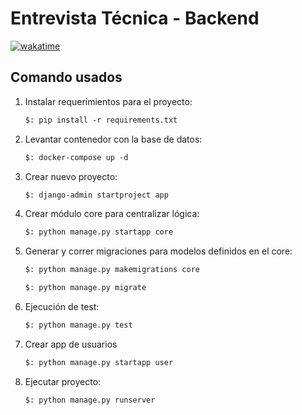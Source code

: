 # Entrevista Técnica - Backend

[![wakatime](https://wakatime.com/badge/user/8ef73281-6d0a-4758-af11-fd880ca3009c/project/2cf310ca-7bcb-4db2-94a5-522cbc29f757.svg)](https://wakatime.com/badge/user/8ef73281-6d0a-4758-af11-fd880ca3009c/project/2cf310ca-7bcb-4db2-94a5-522cbc29f757)

## Comando usados

1. Instalar requerimientos para el proyecto:

   ```txt
   $: pip install -r requirements.txt
   ```

2. Levantar contenedor con la base de datos:

   ```txt
   $: docker-compose up -d
   ```

3. Crear nuevo proyecto:

   ```txt
   $: django-admin startproject app
   ```

4. Crear módulo core para centralizar lógica:

   ```txt
   $: python manage.py startapp core
   ```

5. Generar y correr migraciones para modelos definidos en el core:

   ```txt
   $: python manage.py makemigrations core
   ```

   ```txt
   $: python manage.py migrate
   ```

6. Ejecución de test:

   ```txt
   $: python manage.py test
   ```

7. Crear app de usuarios

   ```txt
   $: python manage.py startapp user
   ```

8. Ejecutar proyecto:

   ```txt
   $: python manage.py runserver
   ```

